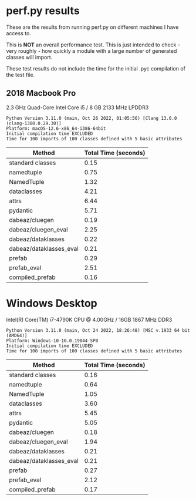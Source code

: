 # perf.py results #

These are the results from running perf.py on different machines I have access to.

This is **NOT** an overall performance test. This is just intended to check - 
very roughly - how quickly a module with a large number of generated classes 
will import.

These test results do not include the time for the initial .pyc compilation of the
test file.

## 2018 Macbook Pro ##

2.3 GHz Quad-Core Intel Core i5 / 8 GB 2133 MHz LPDDR3

```
Python Version 3.11.0 (main, Oct 26 2022, 01:05:56) [Clang 13.0.0 (clang-1300.0.29.30)]
Platform: macOS-12.6-x86_64-i386-64bit
Initial compilation time EXCLUDED
Time for 100 imports of 100 classes defined with 5 basic attributes
```

| Method | Total Time (seconds) |
| --- | --- |
| standard classes | 0.15 |
| namedtuple | 0.75 |
| NamedTuple | 1.32 |
| dataclasses | 4.21 |
| attrs | 6.44 |
| pydantic | 5.71 |
| dabeaz/cluegen | 0.19 |
| dabeaz/cluegen_eval | 2.25 |
| dabeaz/dataklasses | 0.22 |
| dabeaz/dataklasses_eval | 0.21 |
| prefab | 0.29 |
| prefab_eval | 2.51 |
| compiled_prefab | 0.16 |


# Windows Desktop #
Intel(R) Core(TM) i7-4790K CPU @ 4.00GHz / 16GB 1867 MHz DDR3

```
Python Version 3.11.0 (main, Oct 24 2022, 18:26:48) [MSC v.1933 64 bit (AMD64)]
Platform: Windows-10-10.0.19044-SP0
Initial compilation time EXCLUDED
Time for 100 imports of 100 classes defined with 5 basic attributes
```

| Method | Total Time (seconds) |
| --- | --- |
| standard classes | 0.16 |
| namedtuple | 0.64 |
| NamedTuple | 1.05 |
| dataclasses | 3.60 |
| attrs | 5.45 |
| pydantic | 5.05 |
| dabeaz/cluegen | 0.18 |
| dabeaz/cluegen_eval | 1.94 |
| dabeaz/dataklasses | 0.21 |
| dabeaz/dataklasses_eval | 0.21 |
| prefab | 0.27 |
| prefab_eval | 2.12 |
| compiled_prefab | 0.17 |
